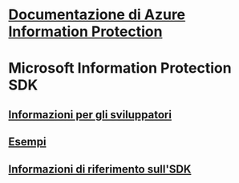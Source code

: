 # [Documentazione di Azure Information Protection](/azure/information-protection/)
# Microsoft Information Protection SDK
## [Informazioni per gli sviluppatori](https://aka.ms/mipdevelopers)
## [Esempi](https://aka.ms/mipexamples)
## [Informazioni di riferimento sull'SDK](mip-sdk-reference.md)